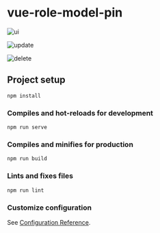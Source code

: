 # vue-role-model-pin

![ui](https://user-images.githubusercontent.com/57464067/131230625-f369198d-daaa-43eb-9040-30441bbc6e51.png)

![update](https://user-images.githubusercontent.com/57464067/131230627-96d7caf9-208f-416d-8902-96ffe2b62d11.png)

![delete](https://user-images.githubusercontent.com/57464067/131230631-c29ede81-e729-4031-83f7-3e5a5634d929.png)


## Project setup
```
npm install
```

### Compiles and hot-reloads for development
```
npm run serve
```

### Compiles and minifies for production
```
npm run build
```

### Lints and fixes files
```
npm run lint
```

### Customize configuration
See [Configuration Reference](https://cli.vuejs.org/config/).
